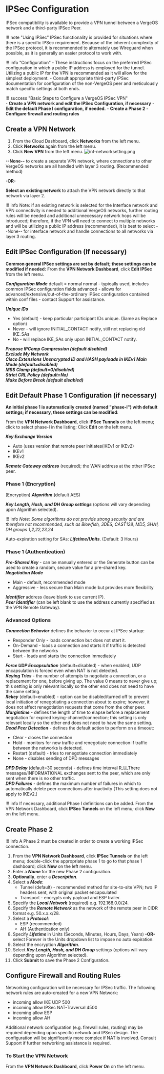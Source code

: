 # IPSec Configuration

IPSec compatibility is available to provide a VPN tunnel between a VergeOS network and a third-party IPSec Peer.

!!! note "Using IPSec"
    IPSec functionality is provided for situations where there is a specific IPSec requirement. Because of the inherent complexity of the IPSec protocol, it is recommended to alternately use Wireguard when possible, as it is generally an easier protocol to work with.

!!! info "Configuration"
    - These instructions focus on the preferred IPSec configuration in which a public IP address is employed for the tunnel. Utilizing a public IP for the VPN is recommended as it will allow for the simplest deployment.
    - Consult appropriate third-party IPSec documentation for configuration of the non-VergeOS peer and meticulously match specific settings at both ends.

!!! success "Basic Steps to Configure a VergeOS IPSec VPN"  
    - **Create a VPN network and edit the IPSec Configuration, if necessary**
    - **Edit the default Phase I configuration, if needed.**
    - **Create a Phase 2**
    - **Configure firewall and routing rules**


## Create a VPN Network

1. From the Cloud Dashboard, click **Networks** from the left menu.
2. Click **Networks** again from the left menu.
3. Click **New VPN** from the left menu.
![int-networksetting.png](/product-guide/screenshots/int-networksetting.png)

**--None--** to create a separate VPN network, where connections to other VergeOS networks are all handled with layer 3 routing. (Recommended method)

**-OR-**

**Select an existing network** to attach the VPN network directly to that network via layer 2.

!!! info
    Note: if an existing network is selected for the Interface network and VPN connectivity is needed to additional VergeOS networks, further routing rules will be needed and additional unnecessary network hops will be introduced; therefore, if the VPN will need to connect to multiple networks and will be utilizing a public IP address (recommended), it is best to select --None-- for interface network and handle connections to all networks via layer 3 routing.

## Edit IPSec Configuration (If necessary)

**Common general IPSec settings are set by default; these settings can be modified if needed:** From the **VPN Network Dashboard**, click **Edit IPSec** from the left menu.  

***Configuration Mode***
default = normal normal - typically used, includes common IPSec configuration fields advanced - allows for advanced/extensive/out-of-the-ordinary IPSec configuration contained within conf files - contact Support for assistance.

***Unique IDs***
- Yes (default) - keep particular participant IDs unique. (Same as Replace option)
- Never - will ignore INITIAL_CONTACT notify, still not replacing old IKE_SAs
- No - will replace IKE_SAs only upon INITIAL_CONTACT notify.

***Propose IPComp Compression (default disabled)***  
***Exclude My Network***  
***Cisco Extensions*** ***Unencrypted ID and HASH payloads in IKEv1 Main Mode (default=disabled)***  
***MSS Clamp (default=0/disabled)***  
***Strict CRL Policy (default=No)***  
***Make Before Break (default disabled)***  

## Edit Default Phase 1 Configuration (if necessary)

**An initial phase 1 is automatically created (named "phase-I") with default settings; if necessary, these settings can be modified:**  

From the **VPN Network Dashboard**, click **IPSec Tunnels** on the left menu; click to select phase-I in the listing; Click **Edit** on the left menu.

***Key Exchange Version***
- Auto (uses version that remote peer initiates(IKEv1 or IKEv2)
- IKEv1
- IKEv2

***Remote Gateway address*** (required); the WAN address at the other IPSec peer.  

### Phase 1 (Encryption)

(Encryption) ***Algorithm***.(default AES)

***Key Length, Hash, and DH Group settings*** (options will vary depending upon Algorithm selected).

!!! info
    *Note: Some algorithms do not provide strong security and are therefore not recommended, such as Blowfish, 3DES, CAST128, MD5, SHA1, DH groups 1,2,22,23,24*

Auto-expiration setting for SAs: ***Lifetime/Units***. (Default: 3 Hours)

### Phase 1 (Authentication)

***Pre-Shared Key*** - can be manually entered or the Generate button can be used to create a random, secure value for a pre-shared key.  
***Negotiation Mode***

- Main - default, recommended mode
- Aggressive - less secure than Main mode but provides more flexibility

***Identifier*** address (leave blank to use current IP).  
***Peer Identifier*** (can be left blank to use the address currently specified as the VPN Remote Gateway).  

### Advanced Options

***Connection Behavior*** defines the behavior to occur at IPSec startup:

- Responder Only - loads connection but does not start it.
- On-Demand - loads a connection and starts it if traffic is detected between the networks
- Start - loads and starts the connection immediately

***Force UDP Encapsulation*** (default=disabled) - when enabled, UDP encapsulation is forced even when NAT is not detected.  
***Keying Tries*** - the number of attempts to negotiate a connection, or a replacement for one, before giving up. The value 0 means to never give up; this setting is only relevant locally so the other end does not need to have the same setting.  
***Rekey*** (default=enabled) - option can be disabled/turned off to prevent local initiation of renegotiating a connection about to expire; however, it does not affect renegotiation requests that come from the other peer.  
***Margintime*** - defines the length of time to elapse before a replacement negotiation for expired keying-channel/connection; this setting is only relevant locally so the other end does not need to have the same setting.  
***Dead Peer Detection*** - defines the default action to perform on a timeout:

- Clear - closes the connection
- Hold - monitors for new traffic and renegotiate connection if traffic between the networks is detected.
- Restart (default) - tries to renegotiate connection immediately
- None - disables sending of DPD messages

***DPD Delay*** (default=30 seconds) - defines time interval R_U_There messages/INFORMATIONAL exchanges sent to the peer, which are only sent when there is no other traffic.  
***DPD Failures*** - defines the maximum number of failures in which to automatically delete peer connections after inactivity (This setting does not apply to IKEv2.)

!!! info
    If necessary, additional Phase I definitions can be added. From the VPN Network Dashboard, click **IPSec Tunnels** on the left menu; click **New** on the left menu.

## Create Phase 2

!!! info
    A Phase 2 must be created in order to create a working IPSec connection.

1. From the **VPN Network Dashboard**, click **IPSec Tunnels** on the left menu; double-click the appropriate phase 1 to go to that phase 1 dashboard; click **New** on the left menu.
2. Enter a ***Name*** for the new Phase 2 configuration.
3. **Optionally**, enter a ***Description***.
4. Select a ***Mode***:
    - Tunnel (default) - recommended method for site-to-site VPN; two IP headers sent, with original packet encapsulated
    - Transport - encrypts only payload and ESP trailer.
5. Specify the ***Local Network*** (required) e.g. 192.168.0.0/24.
6. Specify the ***Remote Network*** as the network of the remote peer in CIDR format e.g. 50.x.x.x/28.
7. Select a ***Protocol***:
    - ESP (recommended)
    - AH (Authentication only)
8. Specify ***Lifetime*** in Units (Seconds, Minutes, Hours, Days, Years) **\-OR-** select Forever in the Units dropdown list to impose no auto expiration.
9. Select the encryption ***Algorithm***.
10. Select ***Key Length, Hash, and DH Group*** settings (options will vary depending upon Algorithm selected).
11. Click **Submit** to save the Phase 2 Configuration.

## Configure Firewall and Routing Rules

Networking configuration will be necessary for IPSec traffic. The following network rules are auto-created for a new VPN Network:

- incoming allow IKE UDP 500
- incoming allow IPSec NAT-Traversal 4500
- incoming allow ESP
- incoming allow AH

Additional network configuration (e.g. firewall rules, routing) may be required depending upon specific network and IPSec design. The configuration will be significantly more complex if NAT is involved. Consult Support if further networking assistance is required.

### To Start the VPN Network

From the **VPN Network Dashboard**, click **Power On** on the left menu.